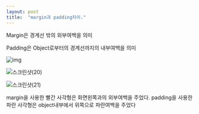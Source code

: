 ```yaml
---
layout: post
title:  "margin과 padding차이."
---
```


Margin은 경계선 밖의 외부여백을 의미

Padding은 Object로부터의 경계선까지의 내부여백을 의미 

![img](https://user-images.githubusercontent.com/72345833/135263544-0569028b-1cb8-46c8-9c9a-f0f2515a61c9.png)

![스크린샷(20)](https://user-images.githubusercontent.com/72345833/135264477-16df2c29-9b32-43b8-8c6f-e6a28759c2f1.png)

![스크린샷(21)](https://user-images.githubusercontent.com/72345833/135264486-4c1b8f64-0954-4d37-ae49-deb0ca59960e.png)

margin을 사용한 빨간 사각형은 화면왼쪽과의 외부여백을 주었다.
padding을 사용한 파란 사각형은 object내부에서 위쪽으로 파란여백을 주었다
